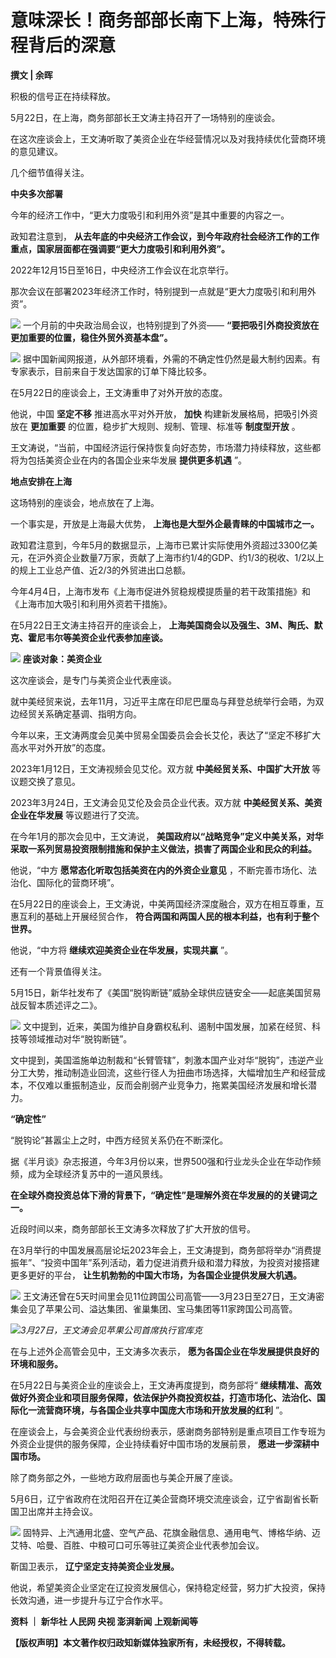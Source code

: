 # 意味深长！商务部部长南下上海，特殊行程背后的深意

**撰文 | 余晖**

积极的信号正在持续释放。

5月22日，在上海，商务部部长王文涛主持召开了一场特别的座谈会。

在这次座谈会上，王文涛听取了美资企业在华经营情况以及对我持续优化营商环境的意见建议。

几个细节值得关注。

**中央多次部署**

今年的经济工作中，“更大力度吸引和利用外资”是其中重要的内容之一。

政知君注意到， **从去年底的中央经济工作会议，到今年政府社会经济工作的工作重点，国家层面都在强调要“更大力度吸引和利用外资”。**

2022年12月15日至16日，中央经济工作会议在北京举行。

那次会议在部署2023年经济工作时，特别提到一点就是“更大力度吸引和利用外资”。

![](https://inews.gtimg.com/news_bt/O8H_YNt8fd7QiEQgo6IGDrn6WijvarDsQpTOAv02WvNQ4AA/1000)
一个月前的中央政治局会议，也特别提到了外资—— **“要把吸引外商投资放在更加重要的位置，稳住外贸外资基本盘”。**

![](https://inews.gtimg.com/news_bt/O7ryK3Ejx-V2H9lHXe5Yje3kRlkr5jYZ0k9GSV2y7UO-8AA/1000)
据中国新闻网报道，从外部环境看，外需的不确定性仍然是最大制约因素。有专家表示，目前来自于发达国家的订单下降比较多。

在5月22日的座谈会上，王文涛重申了对外开放的态度。

他说，中国 **坚定不移** 推进高水平对外开放， **加快** 构建新发展格局，把吸引外资放在 **更加重要** 的位置，稳步扩大规则、规制、管理、标准等
**制度型开放** 。

王文涛说，“当前，中国经济运行保持恢复向好态势，市场潜力持续释放，这些都将为包括美资企业在内的各国企业来华发展 **提供更多机遇** ”。

**地点安排在上海**

这场特别的座谈会，地点放在了上海。

一个事实是，开放是上海最大优势， **上海也是大型外企最青睐的中国城市之一。**

政知君注意到，今年5月的数据显示，上海市已累计实际使用外资超过3300亿美元，在沪外资企业数量7万家，贡献了上海市约1/4的GDP、约1/3的税收、1/2以上的规上工业总产值、近2/3的外贸进出口总额。

今年4月4日，上海市发布《上海市促进外贸稳规模提质量的若干政策措施》和《上海市加大吸引和利用外资若干措施》。

在5月22日王文涛主持召开的座谈会上， **上海美国商会以及强生、3M、陶氏、默克、霍尼韦尔等美资企业代表参加座谈。**

![](https://inews.gtimg.com/news_bt/ObPVZvZbHsKlJnu0J1EFSNu240RgFay3ehDQ4PL3zKR-gAA/1000)
**座谈对象：美资企业**

这次座谈会，是专门与美资企业代表座谈。

就中美经贸来说，去年11月，习近平主席在印尼巴厘岛与拜登总统举行会晤，为双边经贸关系确定基调、指明方向。

今年以来，王文涛两度会见美中贸易全国委员会会长艾伦，表达了“坚定不移扩大高水平对外开放”的态度。

2023年1月12日，王文涛视频会见艾伦。双方就 **中美经贸关系、中国扩大开放** 等议题交换了意见。

2023年3月24日，王文涛会见艾伦及会员企业代表。双方就 **中美经贸关系、美资企业在华发展** 等议题进行了交流。

在今年1月的那次会见中，王文涛说， **美国政府以“战略竞争”定义中美关系，对华采取一系列贸易投资限制措施和保护主义做法，损害了两国企业和民众的利益。**

他说，“中方 **愿常态化听取包括美资在内的外资企业意见** ，不断完善市场化、法治化、国际化的营商环境”。

在5月22日的座谈会上，王文涛说，中美两国经济深度融合，双方在相互尊重，互惠互利的基础上开展经贸合作，
**符合两国和两国人民的根本利益，也有利于整个世界。**

他说，“中方将 **继续欢迎美资企业在华发展，实现共赢** ”。

还有一个背景值得关注。

5月15日，新华社发布了《美国“脱钩断链”威胁全球供应链安全——起底美国贸易战反智本质述评之二》。

![](https://inews.gtimg.com/news_bt/O1atkrgVJR3whvXXde8xQo9lihx4naV5YkFIrTYvxe9P0AA/1000)
文中提到，近来，美国为维护自身霸权私利、遏制中国发展，加紧在经贸、科技等领域推动对华“脱钩断链”。

文中提到，美国滥施单边制裁和“长臂管辖”，刺激本国产业对华“脱钩”，违逆产业分工大势，推动制造业回流，这些行径人为扭曲市场选择，大幅增加生产和经营成本，不仅难以重振制造业，反而会削弱产业竞争力，拖累美国经济发展和增长潜力。

**“确定性”**

“脱钩论”甚嚣尘上之时，中西方经贸关系仍在不断深化。

据《半月谈》杂志报道，今年3月份以来，世界500强和行业龙头企业在华动作频频，成为全球经济复苏中的一道风景线。

**在全球外商投资总体下滑的背景下，“确定性”是理解外资在华发展的的关键词之一。**

近段时间以来，商务部部长王文涛多次释放了扩大开放的信号。

在3月举行的中国发展高层论坛2023年会上，王文涛提到，商务部将举办“消费提振年”、“投资中国年”系列活动，着力促进消费升级和潜力释放，为投资对接搭建更多更好的平台，
**让生机勃勃的中国大市场，为各国企业提供发展大机遇。**

![](https://inews.gtimg.com/news_bt/ObxvlVx9CWNbMFfNo7Aq2s8yBik0BZpBmXoo0hy1W2qJ4AA/1000)
王文涛还曾在5天时间里会见11位跨国公司高管——3月23日至27日，王文涛密集会见了苹果公司、溢达集团、雀巢集团、宝马集团等11家跨国公司高管。

![](https://inews.gtimg.com/news_bt/Oq_jfqQZRiZ0ccqRdbmjzHgwLAwBXTAi17maroJlWmFeEAA/1000)_3月27日，王文涛会见苹果公司首席执行官库克_

在与上述外企高管会见中，王文涛多次表示， **愿为各国企业在华发展提供良好的环境和服务。**

在5月22日与美资企业的座谈会上，王文涛再度提到，商务部将“
**继续精准、高效做好外资企业和项目服务保障，依法保护外商投资权益，打造市场化、法治化、国际化一流营商环境，与各国企业共享中国庞大市场和开放发展的红利**
”。

在座谈会上，与会美资企业代表纷纷表示，感谢商务部特别是重点项目工作专班为外资企业提供的服务保障，企业持续看好中国市场的发展前景，
**愿进一步深耕中国市场。**

除了商务部之外，一些地方政府层面也与美企开展了座谈。

5月6日，辽宁省政府在沈阳召开在辽美企营商环境交流座谈会，辽宁省副省长靳国卫出席并主持会议。

![](https://inews.gtimg.com/news_bt/OpcoJkZKMRycjUTQIY51_osEjdX4fsmIGpYYeoisy-jkoAA/1000)
固特异、上汽通用北盛、空气产品、花旗金融信息、通用电气、博格华纳、迈艾特、哈曼、百胜、中粮可口可乐等驻辽美资企业代表参加会议。

靳国卫表示， **辽宁坚定支持美资企业发展。**

他说，希望美资企业坚定在辽投资发展信心，保持稳定经营，努力扩大投资，保持长效沟通，进一步提升与辽宁合作水平。

**资料 ｜ 新华社 人民网 央视 澎湃新闻 上观新闻等**

**【版权声明】本文著作权归政知新媒体独家所有，未经授权，不得转载。**

